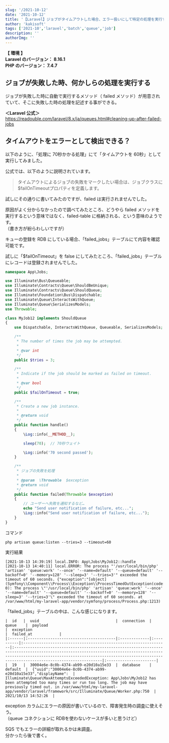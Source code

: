 ```yaml
---
slug: '/2021-10-12'
date: '2021-10-12'
title: '【Laravel】ジョブがタイムアウトした場合、エラー扱いにして特定の処理を実行する事はできない？'
author: 'kakisoft'
tags: ['2021-10','laravel','batch','queue','job']
description: ''
authorImg: ''
---
```


**【 環境 】**  
**Laravel のバージョン： 8.16.1**  
**PHP のバージョン： 7.4.7**  


## ジョブが失敗した時、何かしらの処理を実行する
ジョブが失敗した時に自動で実行するメソッド（ failed メソッド）が用意されていて、そこに失敗した時の処理を記述する事ができる。  

**＜Laravel 公式＞**  
https://readouble.com/laravel/8.x/ja/queues.html#cleaning-up-after-failed-jobs  


## タイムアウトをエラーとして検出できる？
以下のように、「処理に 70秒かかる処理」にて「タイムアウトを 60秒」として実行してみました。  

公式では、以下のように説明されています。

> タイムアウトによるジョブの失敗をマークしたい場合は、ジョブクラスに$failOnTimeoutプロパティを定義します。

試しにその通りに書いてみたのですが、failed は実行されませんでした。  

原因がよく分からなかったので調べてみたところ、どうやら failed メソッドを実行するという意味ではなく、failed-table に格納される、という意味のようです。  
（書き方が紛らわしいですが）  

キューの登録を RDB にしている場合、「failed_jobs」テーブルにて内容を確認可能です。  

試しに「$failOnTimeout」を false にしてみたところ、「failed_jobs」テーブルにレコードは登録されませんでした。  

```php
namespace App\Jobs;

use Illuminate\Bus\Queueable;
use Illuminate\Contracts\Queue\ShouldBeUnique;
use Illuminate\Contracts\Queue\ShouldQueue;
use Illuminate\Foundation\Bus\Dispatchable;
use Illuminate\Queue\InteractsWithQueue;
use Illuminate\Queue\SerializesModels;
use Throwable;

class MyJob12 implements ShouldQueue
{
    use Dispatchable, InteractsWithQueue, Queueable, SerializesModels;

    /**
     * The number of times the job may be attempted.
     *
     * @var int
     */
    public $tries = 3;

    /**
     * Indicate if the job should be marked as failed on timeout.
     *
     * @var bool
     */
    public $failOnTimeout = true;

    /**
     * Create a new job instance.
     *
     * @return void
     */
    public function handle()
    {
        \Log::info(__METHOD__);

        sleep(70);  // 70秒ウェイト

        \Log::info('70 second passed');
    }

    /**
     * ジョブの失敗を処理
     *
     * @param  \Throwable  $exception
     * @return void
     */
    public function failed(Throwable $exception)
    {
        // ユーザーへ失敗を通知するなど…
        echo "Send user notification of failure, etc...";
        \Log::info("Send user notification of failure, etc...");
    }
}
```

コマンド
```
php artisan queue:listen --tries=3 --timeout=60
```

実行結果
```log
[2021-10-13 14:39:19] local.INFO: App\Jobs\MyJob12::handle  
[2021-10-13 14:40:11] local.ERROR: The process "'/usr/local/bin/php' 'artisan' 'queue:work' '--once' '--name=default' '--queue=default' '--backoff=0' '--memory=128' '--sleep=3' '--tries=3'" exceeded the timeout of 60 seconds. {"exception":"[object] (Symfony\\Component\\Process\\Exception\\ProcessTimedOutException(code: 0): The process \"'/usr/local/bin/php' 'artisan' 'queue:work' '--once' '--name=default' '--queue=default' '--backoff=0' '--memory=128' '--sleep=3' '--tries=3'\" exceeded the timeout of 60 seconds. at /var/www/html/my-laravel-app/vendor/symfony/process/Process.php:1213)
```

「failed_jobs」テーブルの中は、こんな感じになります。  

```
|  id   |  uuid                                  |  connection  |  queue    |  payload                                                        |  exception                                                                                                                                                                                                                                               |  failed_at            |
|:------|:---------------------------------------|:-------------|:----------|:----------------------------------------------------------------|:---------------------------------------------------------------------------------------------------------------------------------------------------------------------------------------------------------------------------------------------------------|:----------------------|
|  19   |  30004e6e-8c0b-4374-ab99-e20d10a15e33  |  database    |  default  |  {"uuid":"30004e6e-8c0b-4374-ab99-e20d10a15e33","displayName":  |  Illuminate\Queue\MaxAttemptsExceededException: App\Jobs\MyJob12 has been attempted too many times or run too long. The job may have previously timed out. in /var/www/html/my-laravel-app/vendor/laravel/framework/src/Illuminate/Queue/Worker.php:750  |  2021/10/13 14:52:26  |
```

exception カラムにエラーの原因が書いているので、障害発生時の調査に使えそう。  
（queue コネクションに RDBを使わないケースが多いと思うけど）  

SQS でもエラーの詳細が取れるかは未調査。  
分かったら後で書く。  



